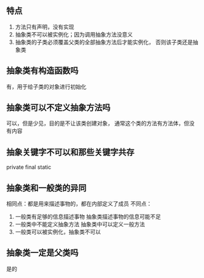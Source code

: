## 特点

1. 方法只有声明，没有实现
2. 抽象类不可以被实例化；因为调用抽象方法没意义
3. 抽象类的子类必须覆盖父类的全部抽象方法后才能实例化，
   否则该子类还是抽象类

## 抽象类有构造函数吗

有，用于给子类的对象进行初始化

## 抽象类可以不定义抽象方法吗

可以，但是少见，目的是不让该类创建对象，
通常这个类的方法有方法体，但没有内容

## 抽象关键字不可以和那些关键字共存

private final static 

## 抽象类和一般类的异同

相同点：都是用来描述事物的，都在内部定义了成员
不同点：
1. 一般类有足够的信息描述事物
   抽象类描述事物的信息可能不足
2. 一般类中不能定义抽象方法
   抽象类中可以定义一般方法
3. 一般类可以被实例化，抽象类不可以

## 抽象类一定是父类吗

是的
